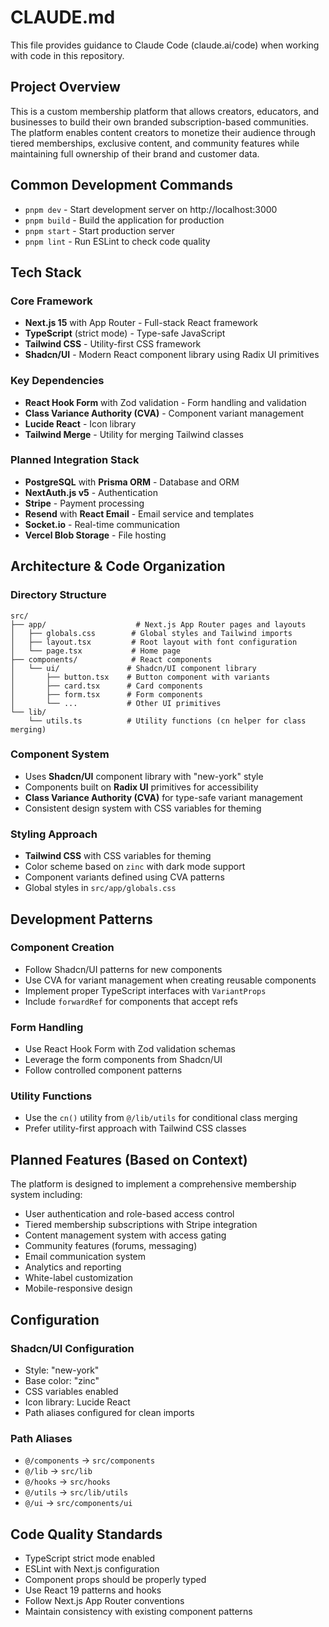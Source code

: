 # CLAUDE.md

This file provides guidance to Claude Code (claude.ai/code) when working with code in this repository.

## Project Overview

This is a custom membership platform that allows creators, educators, and businesses to build their own branded subscription-based communities. The platform enables content creators to monetize their audience through tiered memberships, exclusive content, and community features while maintaining full ownership of their brand and customer data.

## Common Development Commands

- `pnpm dev` - Start development server on http://localhost:3000
- `pnpm build` - Build the application for production
- `pnpm start` - Start production server
- `pnpm lint` - Run ESLint to check code quality

## Tech Stack

### Core Framework
- **Next.js 15** with App Router - Full-stack React framework
- **TypeScript** (strict mode) - Type-safe JavaScript
- **Tailwind CSS** - Utility-first CSS framework
- **Shadcn/UI** - Modern React component library using Radix UI primitives

### Key Dependencies
- **React Hook Form** with Zod validation - Form handling and validation
- **Class Variance Authority (CVA)** - Component variant management
- **Lucide React** - Icon library
- **Tailwind Merge** - Utility for merging Tailwind classes

### Planned Integration Stack
- **PostgreSQL** with **Prisma ORM** - Database and ORM
- **NextAuth.js v5** - Authentication
- **Stripe** - Payment processing
- **Resend** with **React Email** - Email service and templates
- **Socket.io** - Real-time communication
- **Vercel Blob Storage** - File hosting

## Architecture & Code Organization

### Directory Structure
```
src/
├── app/                    # Next.js App Router pages and layouts
│   ├── globals.css        # Global styles and Tailwind imports
│   ├── layout.tsx         # Root layout with font configuration
│   └── page.tsx           # Home page
├── components/            # React components
│   └── ui/               # Shadcn/UI component library
│       ├── button.tsx    # Button component with variants
│       ├── card.tsx      # Card components
│       ├── form.tsx      # Form components
│       └── ...           # Other UI primitives
└── lib/
    └── utils.ts          # Utility functions (cn helper for class merging)
```

### Component System
- Uses **Shadcn/UI** component library with "new-york" style
- Components built on **Radix UI** primitives for accessibility
- **Class Variance Authority (CVA)** for type-safe variant management
- Consistent design system with CSS variables for theming

### Styling Approach
- **Tailwind CSS** with CSS variables for theming
- Color scheme based on `zinc` with dark mode support
- Component variants defined using CVA patterns
- Global styles in `src/app/globals.css`

## Development Patterns

### Component Creation
- Follow Shadcn/UI patterns for new components
- Use CVA for variant management when creating reusable components
- Implement proper TypeScript interfaces with `VariantProps`
- Include `forwardRef` for components that accept refs

### Form Handling
- Use React Hook Form with Zod validation schemas
- Leverage the form components from Shadcn/UI
- Follow controlled component patterns

### Utility Functions
- Use the `cn()` utility from `@/lib/utils` for conditional class merging
- Prefer utility-first approach with Tailwind CSS classes

## Planned Features (Based on Context)

The platform is designed to implement a comprehensive membership system including:
- User authentication and role-based access control
- Tiered membership subscriptions with Stripe integration
- Content management system with access gating
- Community features (forums, messaging)
- Email communication system
- Analytics and reporting
- White-label customization
- Mobile-responsive design

## Configuration

### Shadcn/UI Configuration
- Style: "new-york"
- Base color: "zinc" 
- CSS variables enabled
- Icon library: Lucide React
- Path aliases configured for clean imports

### Path Aliases
- `@/components` → `src/components`
- `@/lib` → `src/lib`
- `@/hooks` → `src/hooks`
- `@/utils` → `src/lib/utils`
- `@/ui` → `src/components/ui`

## Code Quality Standards

- TypeScript strict mode enabled
- ESLint with Next.js configuration
- Component props should be properly typed
- Use React 19 patterns and hooks
- Follow Next.js App Router conventions
- Maintain consistency with existing component patterns